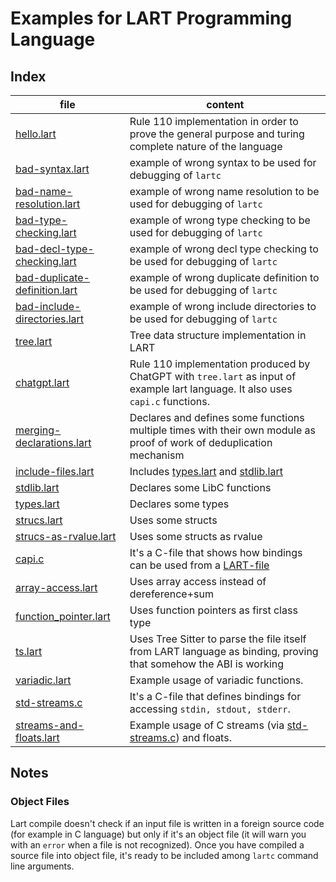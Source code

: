 # Examples for LART Programming Language

## Index

| file | content |
| --- | --- |
| [hello.lart](hello.lart) | Rule 110 implementation in order to prove the general purpose and turing complete nature of the language |
| [bad-syntax.lart](bad-syntax.lart) | example of wrong syntax to be used for debugging of `lartc` |
| [bad-name-resolution.lart](bad-name-resolution.lart) | example of wrong name resolution to be used for debugging of `lartc` |
| [bad-type-checking.lart](bad-type-checking.lart) | example of wrong type checking to be used for debugging of `lartc` |
| [bad-decl-type-checking.lart](bad-decl-type-checking.lart) | example of wrong decl type checking to be used for debugging of `lartc` |
| [bad-duplicate-definition.lart](bad-duplicate-definition.lart) | example of wrong duplicate definition to be used for debugging of `lartc` |
| [bad-include-directories.lart](bad-include-directories.lart) | example of wrong include directories to be used for debugging of `lartc` |
| [tree.lart](tree.lart) | Tree data structure implementation in LART |
| [chatgpt.lart](chatgpt.lart) | Rule 110 implementation produced by ChatGPT with `tree.lart` as input of example lart language. It also uses `capi.c` functions. |
| [merging-declarations.lart](merging-declarations.lart) | Declares and defines some functions multiple times with their own module as proof of work of deduplication mechanism |
| [include-files.lart](include-files.lart) | Includes [types.lart](types.lart) and [stdlib.lart](stdlib.lart) |
| [stdlib.lart](stdlib.lart) | Declares some LibC functions |
| [types.lart](types.lart) | Declares some types |
| [strucs.lart](strucs.lart) | Uses some structs |
| [strucs-as-rvalue.lart](strucs-as-rvalue.lart) | Uses some structs as rvalue |
| [capi.c](capi.c) | It's a C-file that shows how bindings can be used from a [LART-file](chatgpt.lart) |
| [array-access.lart](array-access.lart) | Uses array access instead of dereference+sum |
| [function_pointer.lart](function_pointer.lart) | Uses function pointers as first class type |
| [ts.lart](ts.lart) | Uses Tree Sitter to parse the file itself from LART language as binding, proving that somehow the ABI is working |
| [variadic.lart](variadic.lart) | Example usage of variadic functions. |
| [std-streams.c](std-streams.c) | It's a C-file that defines bindings for accessing `stdin, stdout, stderr`. |
| [streams-and-floats.lart](streams-and-floats.lart) | Example usage of C streams (via [std-streams.c](std-streams.c)) and floats. |

## Notes

### Object Files

Lart compile doesn't check if an input file is written in a foreign source code (for example in C language) but only if it's an object file (it will warn you with an `error` when a file is not recognized).
Once you have compiled a source file into object file, it's ready to be included among `lartc` command line arguments.
